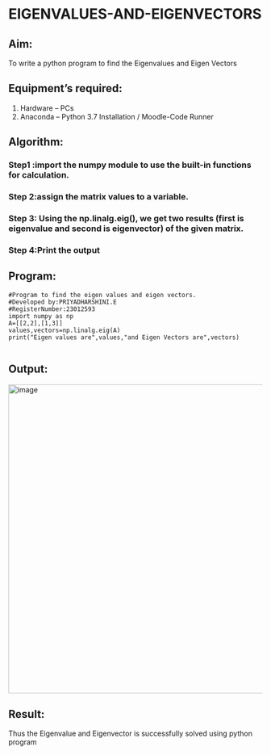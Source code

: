 # EIGENVALUES-AND-EIGENVECTORS
## Aim:
To write a python program to find the Eigenvalues and Eigen Vectors
## Equipment’s required:
1. 	Hardware – PCs
2. 	Anaconda – Python 3.7 Installation / Moodle-Code Runner
## Algorithm:
### Step1 :import the numpy module to use the built-in functions for calculation.
### Step 2:assign the matrix values to a variable.
### Step 3: Using the np.linalg.eig(),  we get two results (first is eigenvalue and second is eigenvector) of the given matrix.
### Step 4:Print the output

## Program:
```
#Program to find the eigen values and eigen vectors.
#Developed by:PRIYADHARSHINI.E
#RegisterNumber:23012593
import numpy as np
A=[[2,2],[1,3]]
values,vectors=np.linalg.eig(A)
print("Eigen values are",values,"and Eigen Vectors are",vectors)


```
## Output:
<img width="612" alt="image" src="https://github.com/EPriyadharshini/EIGENVALUES-AND-EIGENVECTORS/assets/144870831/666ba435-fd78-41c8-b9d6-902c3d1599ee">


## Result:
Thus the Eigenvalue and Eigenvector is successfully solved using python program
